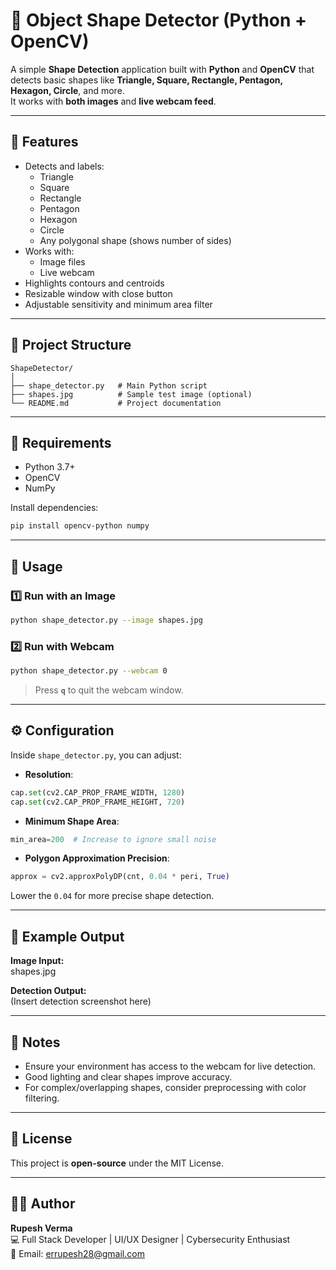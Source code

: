 # 🛑 Object Shape Detector (Python + OpenCV)

A simple **Shape Detection** application built with **Python** and **OpenCV** that detects basic shapes like **Triangle, Square, Rectangle, Pentagon, Hexagon, Circle**, and more.  
It works with **both images** and **live webcam feed**.

---

## 📌 Features
- Detects and labels:
  - Triangle
  - Square
  - Rectangle
  - Pentagon
  - Hexagon
  - Circle
  - Any polygonal shape (shows number of sides)
- Works with:
  - Image files
  - Live webcam
- Highlights contours and centroids
- Resizable window with close button
- Adjustable sensitivity and minimum area filter

---

## 📂 Project Structure
```
ShapeDetector/
│
├── shape_detector.py   # Main Python script
├── shapes.jpg          # Sample test image (optional)
└── README.md           # Project documentation
```

---

## 🔧 Requirements
- Python 3.7+
- OpenCV
- NumPy

Install dependencies:
```bash
pip install opencv-python numpy
```

---

## 🚀 Usage

### 1️⃣ Run with an Image
```bash
python shape_detector.py --image shapes.jpg
```

### 2️⃣ Run with Webcam
```bash
python shape_detector.py --webcam 0
```
> Press **`q`** to quit the webcam window.

---

## ⚙️ Configuration

Inside `shape_detector.py`, you can adjust:
- **Resolution**:
```python
cap.set(cv2.CAP_PROP_FRAME_WIDTH, 1280)
cap.set(cv2.CAP_PROP_FRAME_HEIGHT, 720)
```
- **Minimum Shape Area**:
```python
min_area=200  # Increase to ignore small noise
```
- **Polygon Approximation Precision**:
```python
approx = cv2.approxPolyDP(cnt, 0.04 * peri, True)
```
Lower the `0.04` for more precise shape detection.

---

## 📸 Example Output

**Image Input:**  
shapes.jpg

**Detection Output:**  
(Insert detection screenshot here)

---

## 📝 Notes
- Ensure your environment has access to the webcam for live detection.
- Good lighting and clear shapes improve accuracy.
- For complex/overlapping shapes, consider preprocessing with color filtering.

---

## 📜 License
This project is **open-source** under the MIT License.

---

## 👨‍💻 Author
**Rupesh Verma**  
💻 Full Stack Developer | UI/UX Designer | Cybersecurity Enthusiast  
📧 Email: errupesh28@gmail.com
